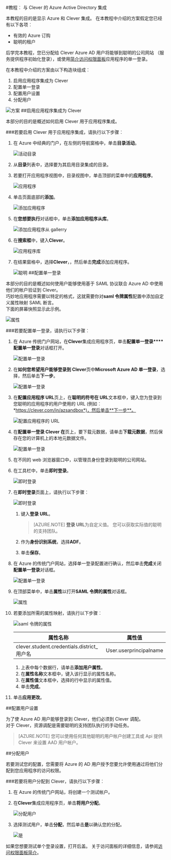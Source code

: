 <properties 
    pageTitle="教程︰ Azure Active Directory 集成与 Clever |Microsoft Azure" 
    description="了解如何使用 Azure Active Directory Clever 启用单一登录、 自动化资源调配，以及更多 ！" 
    services="active-directory" 
    authors="jeevansd"  
    documentationCenter="na" 
    manager="femila"/>
<tags 
    ms.service="active-directory" 
    ms.devlang="na" 
    ms.topic="article" 
    ms.tgt_pltfrm="na" 
    ms.workload="identity" 
    ms.date="09/29/2016" 
    ms.author="jeedes" />

#<a name="tutorial-azure-active-directory-integration-with-clever"></a>教程︰ 与 Clever 的 Azure Active Directory 集成

本教程的目的是显示 Azure 和 Clever 集成。 在本教程中介绍的方案假定您已经有以下各项︰

-   有效的 Azure 订购
-   聪明的租户

后学完本教程，您已分配给 Clever Azure AD 用户将能够到聪明的公司网站 （服务提供程序初始化登录），或使用[简介访问权限面板](active-directory-saas-access-panel-introduction.md)应用程序的单一登录。

在本教程中介绍的方案由以下构造块组成︰

1.  启用应用程序集成为 Clever
2.  配置单一登录
3.  配置用户设置
4.  分配用户

![方案](./media/active-directory-saas-clever-tutorial/IC798977.png "方案")
##<a name="enabling-the-application-integration-for-clever"></a>启用应用程序集成为 Clever

本部分的目的是概述如何启用 Clever 用于应用程序集成。

###<a name="to-enable-the-application-integration-for-clever-perform-the-following-steps"></a>若要启用 Clever 用于应用程序集成，请执行以下步骤︰

1.  在 Azure 中经典的门户，在左侧的导航窗格中，单击**目录活动**。

    ![活动目录](./media/active-directory-saas-clever-tutorial/IC700993.png "活动目录")

2.  从**目录**列表中，选择要为其启用目录集成的目录。

3.  若要打开应用程序视图中，目录视图中，单击顶部的菜单中的**应用程序**。

    ![应用程序](./media/active-directory-saas-clever-tutorial/IC700994.png "应用程序")

4.  单击页面底部的**添加**。

    ![添加应用程序](./media/active-directory-saas-clever-tutorial/IC749321.png "添加应用程序")

5.  在**您想要执行**对话框中，单击**添加应用程序从库**。

    ![添加应用程序从 gallerry](./media/active-directory-saas-clever-tutorial/IC749322.png "添加应用程序从 gallerry")

6.  在**搜索框**中，键入**Clever**。

    ![应用程序库](./media/active-directory-saas-clever-tutorial/IC798978.png "应用程序库")

7.  在结果窗格中，选择**Clever**，，然后单击**完成**添加应用程序。

    ![聪明](./media/active-directory-saas-clever-tutorial/IC798979.png "聪明")
##<a name="configuring-single-sign-on"></a>配置单一登录

本部分的目的是概述如何使用户能够使用基于 SAML 协议联合 Azure AD 中使用他们的帐户验证到 Clever。  
巧妙地应用程序需要以特定的格式，这就需要你对**saml 令牌属性**配置中添加自定义属性映射 SAML 断言。  
下面的屏幕快照显示此示例。

![属性](./media/active-directory-saas-clever-tutorial/IC798980.png "属性")

###<a name="to-configure-single-sign-on-perform-the-following-steps"></a>若要配置单一登录，请执行以下步骤︰

1.  在 Azure 传统门户网站，在**Clever**集成应用程序页，单击**配置单一登录****配置单一登录**对话框打开。

    ![配置单一登录](./media/active-directory-saas-clever-tutorial/IC784682.png "配置单一登录")

2.  在**如何您希望用户能够登录到 Clever**页中**Microsoft Azure AD 单一登录**，选择，然后单击**下一步**。

    ![配置单一登录](./media/active-directory-saas-clever-tutorial/IC798981.png "配置单一登录")

3.  在**配置应用程序 URL**页上，在**聪明的符号在 URL**文本框中，键入您为登录到您聪明的应用程序的用户使用的 URL (例如︰ *https://clever.com/in/azsandbox*)，然后单击**下一步**。

    ![配置应用程序的 URL](./media/active-directory-saas-clever-tutorial/IC798982.png "配置应用程序的 URL")

4.  在**配置单一登录 Clever 在**页上，要下载元数据，请单击**下载元数据**，然后保存在您的计算机上的本地元数据文件。

    ![配置单一登录](./media/active-directory-saas-clever-tutorial/IC798983.png "配置单一登录")

5.  在不同的 web 浏览器窗口中，以管理员身份登录到聪明的公司网站。

6.  在工具栏中，单击**即时登录**。

    ![即时登录](./media/active-directory-saas-clever-tutorial/IC798984.png "即时登录")

7.  在**即时登录**页面上，请执行以下步骤︰

    ![即时登录](./media/active-directory-saas-clever-tutorial/IC798985.png "即时登录")

    1.  键入**登录 URL**。  

        >[AZURE.NOTE] **登录 URL**为自定义值。
您可以获取实际值的聪明的支持团队。

    2.  作为**身份识别系统**，选择**ADF**。
    3.  单击**保存**。

8.  在 Azure 的传统门户网站，选择单一登录配置进行确认，然后单击**完成**关闭**配置单一登录**对话框。

    ![配置单一登录](./media/active-directory-saas-clever-tutorial/IC798986.png "配置单一登录")

9.  在顶部菜单中，单击**属性**以打开**SAML 令牌的属性**对话框。

    ![属性](./media/active-directory-saas-clever-tutorial/IC795920.png "属性")

10. 若要添加所需的属性映射，请执行以下步骤︰

    ![saml 令牌的属性](./media/active-directory-saas-clever-tutorial/IC795921.png "saml 令牌的属性")

  	|属性名称|属性值|
  	|---|---|
  	|clever.student.credentials.district\_用户名|User.userprincipalname|

    1.  上表中每个数据行，请单击**添加用户属性**。
    2.  在**属性名称**文本框中，键入该行显示的属性名称。
    3.  在**属性值**文本框中，选择的行中显示的属性值。
    4.  单击**完成**。

11. 单击**应用更改**。

##<a name="configuring-user-provisioning"></a>配置用户设置

为了使 Azure AD 用户能够登录到 Clever，他们必须到 Clever 调配。  
对于 Clever，资源调配是需要聪明的支持团队执行的手动任务。

>[AZURE.NOTE] 您可以使用任何其他聪明的用户帐户创建工具或 Api 提供 Clever 来设置 AAD 用户帐户。

##<a name="assigning-users"></a>分配用户

若要测试您的配置，您需要将 Azure 的 AD 用户授予您要允许使用通过将他们分配到您应用程序的访问权限。

###<a name="to-assign-users-to-clever-perform-the-following-steps"></a>若要将用户分配到 Clever，请执行以下步骤︰

1.  在 Azure 的传统门户网站，将创建一个测试帐户。

2.  在**Clever**集成应用程序页，单击**将用户分配**。

    ![分配用户](./media/active-directory-saas-clever-tutorial/IC798987.png "分配用户")

3.  选择测试用户，单击**分配**，然后单击**是**以确认您的分配。

    ![是](./media/active-directory-saas-clever-tutorial/IC767830.png "是")

如果您想要测试单个登录设置，打开后盖。 关于访问面板的详细信息，请参阅[访问权限面板简介](active-directory-saas-access-panel-introduction.md)。
